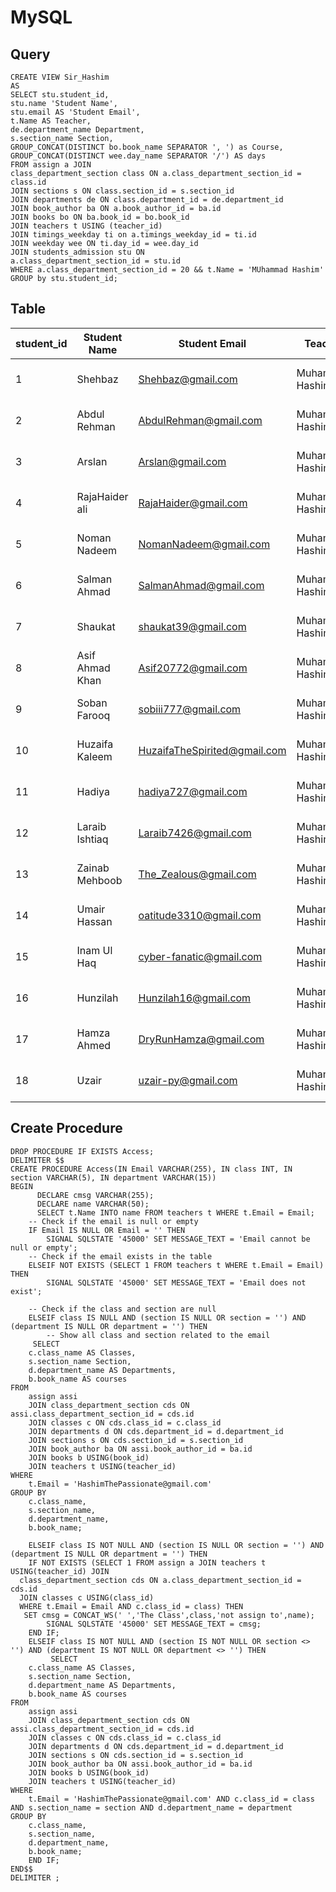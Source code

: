# MySQL
## Query
```
CREATE VIEW Sir_Hashim
AS
SELECT stu.student_id,
stu.name 'Student Name',
stu.email AS 'Student Email',
t.Name AS Teacher,
de.department_name Department,
s.section_name Section,
GROUP_CONCAT(DISTINCT bo.book_name SEPARATOR ', ') as Course,
GROUP_CONCAT(DISTINCT wee.day_name SEPARATOR '/') AS days
FROM assign a JOIN
class_department_section class ON a.class_department_section_id = class.id 
JOIN sections s ON class.section_id = s.section_id
JOIN departments de ON class.department_id = de.department_id
JOIN book_author ba ON a.book_author_id = ba.id
JOIN books bo ON ba.book_id = bo.book_id 
JOIN teachers t USING (teacher_id) 
JOIN timings_weekday ti on a.timings_weekday_id = ti.id
JOIN weekday wee ON ti.day_id = wee.day_id
JOIN students_admission stu ON
a.class_department_section_id = stu.id
WHERE a.class_department_section_id = 20 && t.Name = 'MUhammad Hashim'
GROUP by stu.student_id;
```
## Table
| student_id | Student Name      | Student Email            | Teacher         | Department | Section | Course                   | days                      |
|------------|-------------------|--------------------------|-----------------|------------|---------|--------------------------|---------------------------|
| 1          | Shehbaz           | Shehbaz@gmail.com        | Muhammad Hashim | Science    | A       | JavaScript, MySql, Python| Monday/Tuesday/Wednesday  |
| 2          | Abdul Rehman      | AbdulRehman@gmail.com    | Muhammad Hashim | Science    | A       | JavaScript, MySql, Python| Monday/Tuesday/Wednesday  |
| 3          | Arslan            | Arslan@gmail.com         | Muhammad Hashim | Science    | A       | JavaScript, MySql, Python| Monday/Tuesday/Wednesday  |
| 4          | RajaHaider ali    | RajaHaider@gmail.com     | Muhammad Hashim | Science    | A       | JavaScript, MySql, Python| Monday/Tuesday/Wednesday  |
| 5          | Noman Nadeem      | NomanNadeem@gmail.com    | Muhammad Hashim | Science    | A       | JavaScript, MySql, Python| Monday/Tuesday/Wednesday  |
| 6          | Salman Ahmad      | SalmanAhmad@gmail.com    | Muhammad Hashim | Science    | A       | JavaScript, MySql, Python| Monday/Tuesday/Wednesday  |
| 7          | Shaukat           | shaukat39@gmail.com      | Muhammad Hashim | Science    | A       | JavaScript, MySql, Python| Monday/Tuesday/Wednesday  |
| 8          | Asif Ahmad Khan   | Asif20772@gmail.com      | Muhammad Hashim | Science    | A       | JavaScript, MySql, Python| Monday/Tuesday/Wednesday  |
| 9          | Soban Farooq      | sobiii777@gmail.com      | Muhammad Hashim | Science    | A       | JavaScript, MySql, Python| Monday/Tuesday/Wednesday  |
| 10         | Huzaifa Kaleem    | HuzaifaTheSpirited@gmail.com | Muhammad Hashim | Science    | A       | JavaScript, MySql, Python| Monday/Tuesday/Wednesday  |
| 11         | Hadiya            | hadiya727@gmail.com      | Muhammad Hashim | Science    | A       | JavaScript, MySql, Python| Monday/Tuesday/Wednesday  |
| 12         | Laraib Ishtiaq    | Laraib7426@gmail.com     | Muhammad Hashim | Science    | A       | JavaScript, MySql, Python| Monday/Tuesday/Wednesday  |
| 13         | Zainab Mehboob    | The_Zealous@gmail.com    | Muhammad Hashim | Science    | A       | JavaScript, MySql, Python| Monday/Tuesday/Wednesday  |
| 14         | Umair Hassan      | oatitude3310@gmail.com   | Muhammad Hashim | Science    | A       | JavaScript, MySql, Python| Monday/Tuesday/Wednesday  |
| 15         | Inam Ul Haq       | cyber-fanatic@gmail.com  | Muhammad Hashim | Science    | A       | JavaScript, MySql, Python| Monday/Tuesday/Wednesday  |
| 16         | Hunzilah          | Hunzilah16@gmail.com     | Muhammad Hashim | Science    | A       | JavaScript, MySql, Python| Monday/Tuesday/Wednesday  |
| 17         | Hamza Ahmed       | DryRunHamza@gmail.com    | Muhammad Hashim | Science    | A       | JavaScript, MySql, Python| Monday/Tuesday/Wednesday  |
| 18         | Uzair             | uzair-py@gmail.com       | Muhammad Hashim | Science    | A       | JavaScript, MySql, Python| Monday/Tuesday/Wednesday  |
## Create Procedure
```
DROP PROCEDURE IF EXISTS Access;
DELIMITER $$
CREATE PROCEDURE Access(IN Email VARCHAR(255), IN class INT, IN section VARCHAR(5), IN department VARCHAR(15))
BEGIN
      DECLARE cmsg VARCHAR(255);
      DECLARE name VARCHAR(50);
      SELECT t.Name INTO name FROM teachers t WHERE t.Email = Email; 
    -- Check if the email is null or empty
    IF Email IS NULL OR Email = '' THEN
        SIGNAL SQLSTATE '45000' SET MESSAGE_TEXT = 'Email cannot be null or empty';
    -- Check if the email exists in the table
    ELSEIF NOT EXISTS (SELECT 1 FROM teachers t WHERE t.Email = Email) THEN
        SIGNAL SQLSTATE '45000' SET MESSAGE_TEXT = 'Email does not exist';

    -- Check if the class and section are null
    ELSEIF class IS NULL AND (section IS NULL OR section = '') AND (department IS NULL OR department = '') THEN
        -- Show all class and section related to the email
     SELECT 
    c.class_name AS Classes, 
    s.section_name Section, 
    d.department_name AS Departments,
    b.book_name AS courses
FROM 
    assign assi
    JOIN class_department_section cds ON assi.class_department_section_id = cds.id
    JOIN classes c ON cds.class_id = c.class_id
    JOIN departments d ON cds.department_id = d.department_id
    JOIN sections s ON cds.section_id = s.section_id
    JOIN book_author ba ON assi.book_author_id = ba.id
    JOIN books b USING(book_id)
    JOIN teachers t USING(teacher_id)
WHERE 
    t.Email = 'HashimThePassionate@gmail.com'
GROUP BY
    c.class_name, 
    s.section_name, 
    d.department_name,
    b.book_name;
     
    ELSEIF class IS NOT NULL AND (section IS NULL OR section = '') AND (department IS NULL OR department = '') THEN
    IF NOT EXISTS (SELECT 1 FROM assign a JOIN teachers t USING(teacher_id) JOIN
  class_department_section cds ON a.class_department_section_id = cds.id
  JOIN classes c USING(class_id)
  WHERE t.Email = Email AND c.class_id = class) THEN
   SET cmsg = CONCAT_WS(' ','The Class',class,'not assign to',name);
        SIGNAL SQLSTATE '45000' SET MESSAGE_TEXT = cmsg;
    END IF;
    ELSEIF class IS NOT NULL AND (section IS NOT NULL OR section <> '') AND (department IS NOT NULL OR department <> '') THEN
         SELECT 
    c.class_name AS Classes, 
    s.section_name Section, 
    d.department_name AS Departments,
    b.book_name AS courses
FROM 
    assign assi
    JOIN class_department_section cds ON assi.class_department_section_id = cds.id
    JOIN classes c ON cds.class_id = c.class_id
    JOIN departments d ON cds.department_id = d.department_id
    JOIN sections s ON cds.section_id = s.section_id
    JOIN book_author ba ON assi.book_author_id = ba.id
    JOIN books b USING(book_id)
    JOIN teachers t USING(teacher_id)
WHERE 
    t.Email = 'HashimThePassionate@gmail.com' AND c.class_id = class AND s.section_name = section AND d.department_name = department
GROUP BY
    c.class_name, 
    s.section_name, 
    d.department_name,
    b.book_name;
    END IF;
END$$
DELIMITER ;
```
